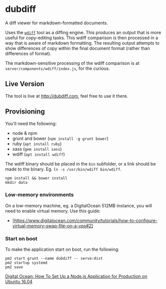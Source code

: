 # dubdiff

A diff viewer for markdown-formatted documents. 

Uses the [`wdiff`](http://www.gnu.org/software/wdiff/) tool as a diffing engine. This produces an output that is more useful for copy-editing tasks. This wdiff comparison is then processed in a way that is aware of markdown formatting. The resulting output attempts to show differences of copy within the final document format (rather than differences of format).

The markdown-sensitive processing of the wdiff comparison is at `server/components/wdiff/index.js`, for the curious.


## Live Version

The tool is live at http://dubdiff.com, feel free to use it there.

## Provisioning

You'll need the following:
  - node & npm
  - grunt and bower (`npm install -g grunt bower`)
  - ruby (`apt install ruby`)
  - sass (`gem install sass`)
  - wdiff (`apt install wdiff`)

The wdiff binary should be placed in the `bin` subfolder, or a link should be made to the binary. Eg. `ln -s /usr/bin/wdiff bin/wdiff`.

    npm install && bower install
    mkdir data

### Low-memory environments

On a low-memory machine, eg. a DigitalOcean 512MB instance, you will need to enable virtual memory. Use this guide:

 - [https://www.digitalocean.com/community/tutorials/how-to-configure-virtual-memory-swap-file-on-a-vps#2]

### Start on boot


To make the application start on boot, run the following:

    pm2 start grunt --name dubdiff -- serve:dist
    pm2 startup systemd
    pm2 save

[Digital Ocean: How To Set Up a Node.js Application for Production on Ubuntu 16.04](https://www.digitalocean.com/community/tutorials/how-to-set-up-a-node-js-application-for-production-on-ubuntu-16-04)

